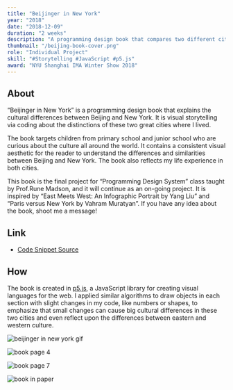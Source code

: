 ```yaml
---
title: "Beijinger in New York"
year: "2018"
date: "2018-12-09"
duration: "2 weeks"
description: "A programming design book that compares two different cities I call home."
thumbnail: "/beijing-book-cover.png"
role: "Individual Project"
skill: "#Storytelling #JavaScript #p5.js"
award: "NYU Shanghai IMA Winter Show 2018"
---
```


## About

“Beijinger in New York” is a programming design book that explains the cultural differences between Beijing and New York. It is visual storytelling via coding about the distinctions of these two great cities where I lived.

The book targets children from primary school and junior school who are curious about the culture all around the world. It contains a consistent visual aesthetic for the reader to understand the differences and similarities between Beijing and New York. The book also reflects my life experience in both cities.

This book is the final project for “Programming Design System” class taught by Prof.Rune Madson, and it will continue as an on-going project. It is inspired by “East Meets West: An Infographic Portrait by Yang Liu” and “Paris versus New York by Vahram Muratyan”. If you have any idea about the book, shoot me a message!

## Link

- [Code Snippet Source](https://github.com/zeyaoli/Beijinger-In-NewYork)

## How

The book is created in [p5.js](https://p5js.org/), a JavaScript library for creating visual languages for the web. I applied similar algorithms to draw objects in each section with slight changes in my code, like numbers or shapes, to emphasize that small changes can cause big cultural differences in these two cities and even reflect upon the differences between eastern and western culture.

![beijinger in new york gif](/beijinger-in-newyork/beijing-newyork.gif)

![book page 4](/beijinger-in-newyork/book-page-4.png)

![book page 7](/beijinger-in-newyork/book-page-7.png)

![book in paper](/beijinger-in-newyork/book1.JPG)

